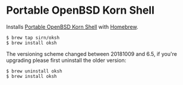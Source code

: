 # Portable OpenBSD Korn Shell

Installs [Portable OpenBSD Korn Shell](https://github.com/ibara/oksh) with [Homebrew](https://brew.sh).

```shell
$ brew tap sirn/oksh
$ brew install oksh
```

The versioning scheme changed between 20181009 and 6.5, if you're upgrading please first uninstall the older version:

```shell
$ brew uninstall oksh
$ brew install oksh
```
